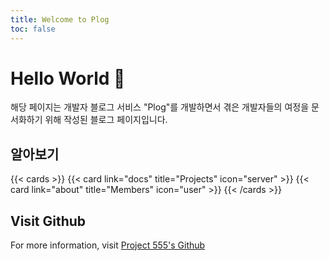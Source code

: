 ```yaml
---
title: Welcome to Plog
toc: false
---
```


# Hello World 👋
해당 페이지는 개발자 블로그 서비스 "Plog"를 개발하면서 겪은 개발자들의 여정을 문서화하기 위해 작성된 블로그 페이지입니다.

## 알아보기

{{< cards >}}
  {{< card link="docs" title="Projects" icon="server" >}}
  {{< card link="about" title="Members" icon="user" >}}
{{< /cards >}}

## Visit Github

For more information, visit [Project 555's Github](https://github.com/project-555)
